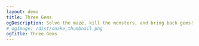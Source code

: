 ```yaml
--- 
layout: demo
title: Three Gems
ogDescription: Solve the maze, kill the monsters, and bring back gems!
# ogImage: /dist/snake_thumbnail.png
ogTitle: Three Gems
---
```

<div id="root"></div>

<script type="text/javascript" src="/dist/threeGems.js"></script>

